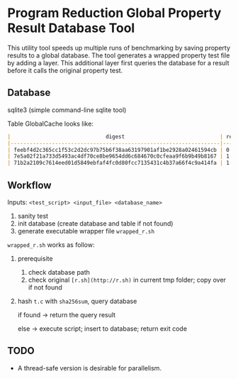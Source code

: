 # Program Reduction Global Property Result Database Tool

This utility tool speeds up multiple runs of benchmarking by saving
property results to a global database. The tool generates a wrapped 
property test file by adding a layer. This additional layer first queries
the database for a result before it calls the original property test.

## Database

sqlite3 (simple command-line sqlite tool)

Table GlobalCache looks like:

```markdown
|                              digest                              | ret |
|------------------------------------------------------------------|-----|
| feebf4d2c365cc1f53c2d2dc97b75b6f38aa63197901af1be2928a02461594cb | 0   |
| 7e5a02f21a733d5493ac4df70ce8be9654dd6c684670c0cfeaa9f6b9b49b8167 | 1   |
| 71b2a2109c7614eed01d5849ebfaf4fc0d80fcc7135431c4b37a66f4c9a414fa | 1   |
```

## Workflow

Inputs: `<test_script> <input_file> <database_name>`

1. sanity test
2. init database (create database and table if not found)
3. generate executable wrapper file `wrapped_r.sh`

`wrapped_r.sh` works as follow:

1. prerequisite
    1. check database path
    2. check original `[r.sh](http://r.sh)` in current tmp folder; copy over if not found
2. hash `t.c` with `sha256sum`, query database

   if found → return the query result

   else → execute script; insert to database; return exit code


## TODO
- A thread-safe version is desirable for parallelism.

